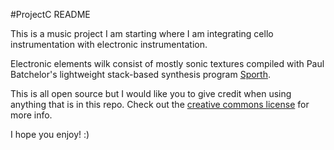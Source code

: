 #ProjectC README

This is a music project I am starting where I am integrating cello instrumentation with electronic instrumentation.

Electronic elements wilk consist of mostly sonic textures compiled with Paul Batchelor's lightweight stack-based synthesis program [Sporth](https://github.com/PaulBatchelor/Sporth).

This is all open source but I would like you to give credit when using anything that is in this repo. Check out the [creative commons license](LISCENCE.txt) for more info.

I hope you enjoy! :)
